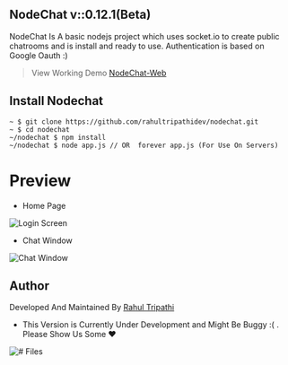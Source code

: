 
## NodeChat v::0.12.1(Beta)
NodeChat Is A basic nodejs project which uses socket.io to create public chatrooms and is install and ready to use. Authentication is based on Google Oauth :)
> View Working Demo [NodeChat-Web](https://hidden-spire-15882.herokuapp.com/)

## Install Nodechat

    ~ $ git clone https://github.com/rahultripathidev/nodechat.git
    ~ $ cd nodechat
    ~/nodechat $ npm install 
    ~/nodechat $ node app.js // OR  forever app.js (For Use On Servers)

# Preview

 - Home Page

![Login Screen](https://raw.githubusercontent.com/rahultripathidev/nodechat/master/demo/Screenshot%202019-07-13%20at%202.54.28%20PM.png)

 - Chat Window

![Chat Window](https://raw.githubusercontent.com/rahultripathidev/nodechat/master/demo/Screenshot%202019-07-13%20at%202.57.52%20PM.png)

## Author
Developed And Maintained By [Rahul Tripathi](https://github.com/rahultripathidev)

 - This Version is Currently Under Development and Might Be Buggy :( . Please Show Us Some :heart:
 
 
![# Files](https://raw.githubusercontent.com/rahultripathidev/nodechat/master/ReadMeContent/noonehumor.jpg)
